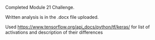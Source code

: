 Completed Module 21 Challenge. 

Written analysis is in the .docx file uploaded. 

Used https://www.tensorflow.org/api_docs/python/tf/keras/ for list of activations and description of their differences
